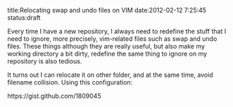 title:Relocating swap and undo files on VIM
date:2012-02-12 7:25:45
status:draft

Every time I have a new repository, I always need to redefine the stuff that I need to ignore, more precisely, vim-related files such as swap and undo files. These things although they are really useful, but also make my working directory a bit dirty, redefine the same thing to ignore on my repository is also tedious. 

It turns out I can relocate it on other folder, and at the same time, avoid filename collision. Using this configuration:

<div class="gist">https://gist.github.com/1809045</div>